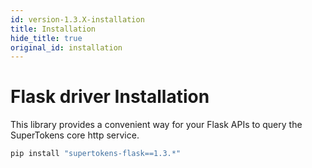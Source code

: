```yaml
---
id: version-1.3.X-installation
title: Installation
hide_title: true
original_id: installation
---
```


# Flask driver Installation

This library provides a convenient way for your Flask APIs to query the SuperTokens core http service.

```bash
pip install "supertokens-flask==1.3.*"
```